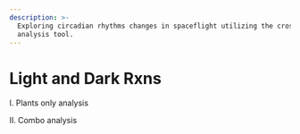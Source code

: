 ```yaml
---
description: >-
  Exploring circadian rhythms changes in spaceflight utilizing the cross-species
  analysis tool.
---
```


# Light and Dark Rxns

I. Plants only analysis

II. Combo analysis
